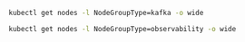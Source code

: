 


```bash
kubectl get nodes -l NodeGroupType=kafka -o wide
```

```bash
kubectl get nodes -l NodeGroupType=observability -o wide
```